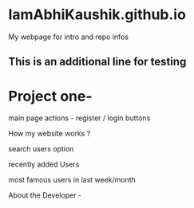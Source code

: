 # IamAbhiKaushik.github.io
My webpage for intro and repo infos


## This is an additional line for testing


# Project one- 

main page actions - 
register / login buttons 

How my website works ? 


search users option 


recently added Users

most famous users in last week/month

About the Developer - 
